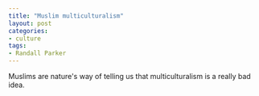 ```yaml
---
title: "Muslim multiculturalism"
layout: post
categories:
- culture
tags:
- Randall Parker
---
```


Muslims are nature's way of telling us that multiculturalism is a really bad idea.
